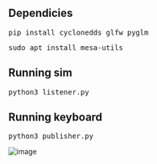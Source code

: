 ## Dependicies
<pre>pip install cyclonedds glfw pyglm</pre>
<pre>sudo apt install mesa-utils</pre>

## Running sim
<pre>python3 listener.py <num_turtles></pre>

## Running keyboard
<pre>python3 publisher.py</pre>

![image](https://github.com/HarryP0ster/turtlesim-clone/assets/82880494/1eab8022-b9ad-4e03-bbc8-8917479a89ea)

